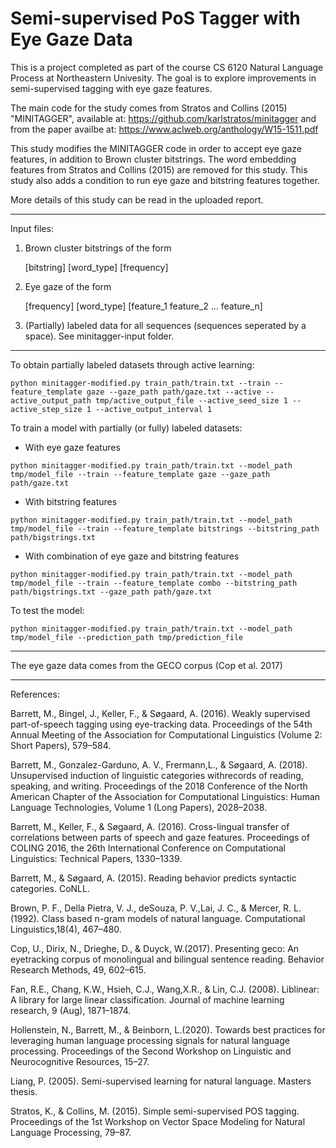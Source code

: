 # Semi-supervised PoS Tagger with Eye Gaze Data

This is a project completed as part of the course CS 6120 Natural Language Process at Northeastern Univesity. The goal is to explore improvements in semi-supervised tagging with eye gaze features. 

The main code for the study comes from Stratos and Collins (2015) "MINITAGGER", available at: https://github.com/karlstratos/minitagger and from the paper availbe at: https://www.aclweb.org/anthology/W15-1511.pdf

This study modifies the MINITAGGER code in order to accept eye gaze features, in addition to Brown cluster bitstrings. The word embedding features from Stratos and Collins (2015) are removed for this study. This study also adds a condition to run eye gaze and bitstring features together. 

More details of this study can be read in the uploaded report. 

----------
Input files:

1. Brown cluster bitstrings of the form

	[bitstring]		[word_type]		[frequency]

2. Eye gaze of the form

	[frequency] 	[word_type]		[feature_1 feature_2 ... feature_n]

3. (Partially) labeled data for all sequences (sequences seperated by a space). See minitagger-input folder. 

----------
To obtain partially labeled datasets through active learning:

`python minitagger-modified.py train_path/train.txt --train --feature_template gaze --gaze_path path/gaze.txt --active --active_output_path tmp/active_output_file --active_seed_size 1 --active_step_size 1 --active_output_interval 1`

To train a model with partially (or fully) labeled datasets:

- With eye gaze features

`python minitagger-modified.py train_path/train.txt --model_path tmp/model_file --train --feature_template gaze --gaze_path path/gaze.txt`

- With bitstring features

`python minitagger-modified.py train_path/train.txt --model_path tmp/model_file --train --feature_template bitstrings --bitstring_path path/bigstrings.txt`

- With combination of eye gaze and bitstring features

`python minitagger-modified.py train_path/train.txt --model_path tmp/model_file --train --feature_template combo --bitstring_path path/bigstrings.txt --gaze_path path/gaze.txt`

	
To test the model:

`python minitagger-modified.py train_path/train.txt --model_path tmp/model_file --prediction_path tmp/prediction_file`


----------
The eye gaze data comes from the GECO corpus (Cop et al. 2017)


----------
References:

Barrett, M., Bingel, J., Keller, F., & Søgaard, A. (2016). Weakly supervised part-of-speech tagging using eye-tracking data. Proceedings of the 54th Annual Meeting of the Association for Computational Linguistics (Volume 2: Short Papers), 579–584.

Barrett, M., Gonzalez-Garduno, A. V., Frermann,L., & Søgaard, A. (2018). Unsupervised induction of   linguistic categories withrecords of reading, speaking, and writing. Proceedings of the 2018 Conference  of the North American Chapter of the Association for Computational Linguistics: Human Language Technologies, Volume 1 (Long Papers), 2028–2038.

Barrett, M., Keller, F., & Søgaard, A. (2016). Cross-lingual transfer of correlations between parts of   speech and gaze features. Proceedings of COLING 2016, the 26th International Conference on Computational Linguistics: Technical Papers, 1330–1339.

Barrett, M., & Søgaard, A. (2015). Reading behavior predicts syntactic categories. CoNLL. 


Brown, P. F., Della Pietra, V. J., deSouza, P. V.,Lai, J. C., & Mercer, R. L. (1992). Class based n-gram models of natural language. Computational Linguistics,18(4), 467–480.


Cop, U., Dirix, N., Drieghe, D., & Duyck, W.(2017). Presenting geco: An eyetracking corpus of monolingual and bilingual sentence reading. Behavior Research Methods, 49, 602–615.

Fan, R.E., Chang, K.W., Hsieh, C.J., Wang,X.R., & Lin, C.J. (2008). Liblinear: A library for large linear classification. Journal of machine learning research, 9 (Aug), 1871–1874.

Hollenstein, N., Barrett, M., & Beinborn, L.(2020). Towards best practices for leveraging human language processing signals for natural language processing. Proceedings of the Second Workshop on Linguistic and Neurocognitive Resources, 15–27.

Liang, P. (2005). Semi-supervised learning for natural language. Masters thesis.

Stratos, K., & Collins, M. (2015). Simple semi-supervised POS tagging. Proceedings of the 1st Workshop on Vector Space Modeling for Natural Language Processing, 79–87.




